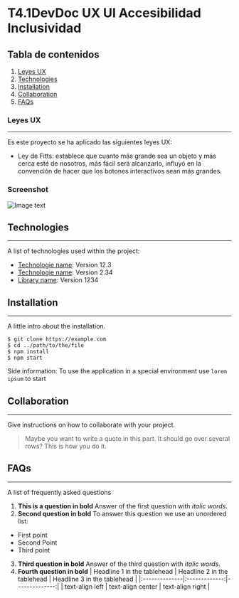 # T4.1DevDoc UX UI Accesibilidad Inclusividad 
## Tabla de contenidos
1. [Leyes UX](#general-info)
2. [Technologies](#technologies)
3. [Installation](#installation)
4. [Collaboration](#collaboration)
5. [FAQs](#faqs)

### Leyes UX 
***
Es este proyecto se ha aplicado las siguientes leyes UX: 
* Ley de Fitts: establece que cuanto más grande sea un objeto y más cerca esté de nosotros, más fácil será alcanzarlo, influyó en la convención de hacer que los botones interactivos sean más grandes.
### Screenshot
![Image text](https://miguelcorreadev.github.io/miguelcorrea/images/DAM.jpg)
## Technologies
***
A list of technologies used within the project:
* [Technologie name](https://example.com): Version 12.3 
* [Technologie name](https://example.com): Version 2.34
* [Library name](https://example.com): Version 1234
## Installation
***
A little intro about the installation. 
```
$ git clone https://example.com
$ cd ../path/to/the/file
$ npm install
$ npm start
```
Side information: To use the application in a special environment use ```lorem ipsum``` to start
## Collaboration
***
Give instructions on how to collaborate with your project.
> Maybe you want to write a quote in this part. 
> It should go over several rows?
> This is how you do it.
## FAQs
***
A list of frequently asked questions
1. **This is a question in bold**
Answer of the first question with _italic words_. 
2. __Second question in bold__ 
To answer this question we use an unordered list:
* First point
* Second Point
* Third point
3. **Third question in bold**
Answer of the third question with *italic words*.
4. **Fourth question in bold**
| Headline 1 in the tablehead | Headline 2 in the tablehead | Headline 3 in the tablehead |
|:--------------|:-------------:|--------------:|
| text-align left | text-align center | text-align right |